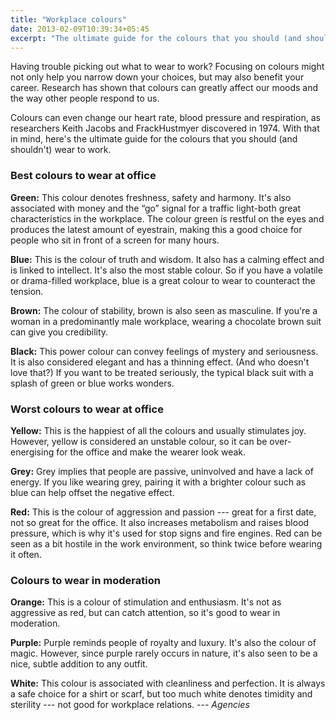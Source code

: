 ```yaml
---
title: "Workplace colours"
date: 2013-02-09T10:39:34+05:45
excerpt: "The ultimate guide for the colours that you should (and shouldn't) wear to work."
---
```


Having trouble picking out what to wear to work? Focusing on colours might not only help you narrow down your choices, but may also benefit your career. Research has shown that colours can greatly affect our moods and the way other people respond to us.

Colours can even change our heart rate, blood pressure and respiration, as researchers Keith Jacobs and FrackHustmyer discovered in 1974. With that in mind, here's the ultimate guide for the colours that you should (and shouldn't) wear to work.

### Best colours to wear at office

**Green:** This colour denotes freshness, safety and harmony. It's also associated with money and the “go” signal for a traffic light-both great characteristics in the workplace. The colour green is restful on the eyes and produces the latest amount of eyestrain, making this a good choice for people who sit in front of a screen for many hours.

**Blue:** This is the colour of truth and wisdom. It also has a calming effect and is linked to intellect. It's also the most stable colour. So if you have a volatile or drama-filled workplace, blue is a great colour to wear to counteract the tension.

**Brown:** The colour of stability, brown is also seen as masculine. If you're a woman in a predominantly male workplace, wearing a chocolate brown suit can give you credibility.

**Black:** This power colour can convey feelings of mystery and seriousness. It is also considered elegant and has a thinning effect. (And who doesn't love that?) If you want to be treated seriously, the typical black suit with a splash of green or blue works wonders.

### Worst colours to wear at office

**Yellow:** This is the happiest of all the colours and usually stimulates joy. However, yellow is considered an unstable colour, so it can be over-energising for the office and make the wearer look weak.

**Grey:** Grey implies that people are passive, uninvolved and have a lack of energy. If you like wearing grey, pairing it with a brighter colour such as blue can help offset the negative effect.

**Red:** This is the colour of aggression and passion --- great for a first date, not so great for the office. It also increases metabolism and raises blood pressure, which is why it's used for stop signs and fire engines. Red can be seen as a bit hostile in the work environment, so think twice before wearing it often.

### Colours to wear in moderation

**Orange:** This is a colour of stimulation and enthusiasm. It's not as aggressive as red, but can catch attention, so it's good to wear in moderation.

**Purple:** Purple reminds people of royalty and luxury. It's also the colour of magic. However, since purple rarely occurs in nature, it's also seen to be a nice, subtle addition to any outfit.

**White:** This colour is associated with cleanliness and perfection. It is always a safe choice for a shirt or scarf, but too much white denotes timidity and sterility --- not good for workplace relations. --- _Agencies_
